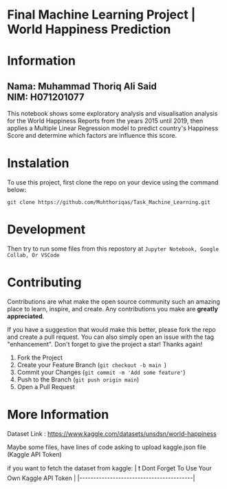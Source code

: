 # Final Machine Learning Project |  World Happiness Prediction 

# Information 
<h2> Nama: Muhammad Thoriq Ali Said <br /> NIM: H071201077 </h2>
<p>This notebook shows some exploratory analysis and visualisation analysis for the World Happiness Reports from the years 2015 until 2019, then applies a Multiple Linear Regression model to predict country's Happiness Score and determine which factors are influence this score. </p>


# Instalation
To use this project, first clone the repo on your device using the command below:

```git clone https://github.com/Muhthoriqas/Task_Machine_Learning.git```

# Development
Then try to run some files from this repostory at ```Jupyter Notebook, Google Collab, Or VSCode```

<!-- CONTRIBUTING -->
# Contributing

Contributions are what make the open source community such an amazing place to learn, inspire, and create. Any contributions you make are **greatly appreciated**.

If you have a suggestion that would make this better, please fork the repo and create a pull request. You can also simply open an issue with the tag "enhancement".
Don't forget to give the project a star! Thanks again!

1. Fork the Project
2. Create your Feature Branch (`git checkout -b main `)
3. Commit your Changes (`git commit -m 'Add some feature'`)
4. Push to the Branch (`git push origin main`)
5. Open a Pull Request

# More Information
Dataset Link : https://www.kaggle.com/datasets/unsdsn/world-happiness

Maybe some files, have lines of code asking to upload kaggle.json file (Kaggle API Token)

if you want to fetch the dataset from kaggle:
| :exclamation:  Dont Forget To Use Your Own Kaggle API Token |
|-----------------------------------------|
